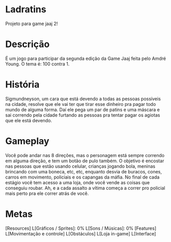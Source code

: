 # Ladratins
Projeto para game jaaj 2!

# Descrição
É um jogo para participar da segunda edição da Game Jaaj feita pelo Amdré Young. O tema é: 100 contra 1.

# História
Sigmundneyson, um cara que está devendo a todas as pessoas possíveis na cidade, resolve que ele vai ter que tirar esse dinheiro pra pagar todo mundo de alguma forma. Daí ele pega um par de patins e uma máscara e sai correndo pela cidade furtando as pessoas pra tentar pagar os agiotas que ele está devendo.

# Gameplay
Você pode andar nas 8 direções, mas o personagem está sempre correndo em alguma direção, e tem um botão de pulo também. O objetivo é encostar nas pessoas que estão usando celular, crianças jogando bola, meninas brincando com uma boneca, etc, etc, enquanto desvia de buracos, cones, carros em movimento, policiais e os capangas da máfia. 
No final de cada estágio você tem acesso a uma loja, onde você vende as coisas que conseguiu roubar. Ah, e a cada assalto a vítima começa a correr pro policial mais perto pra ele correr atrás de você.

# Metas
[Resources]
 L[Gráficos / Sprites]: 0%
 L[Sons / Músicas]: 0%
[Features]
  L[Movimentação e controle]
  L[Obstáculos]
  L[Loja in-game]
  L[Interface]
